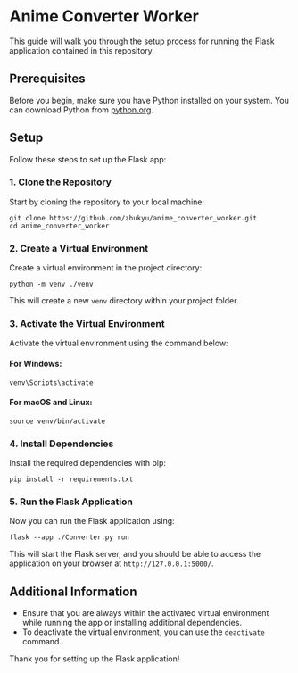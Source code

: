 
# Anime Converter Worker

This guide will walk you through the setup process for running the Flask application contained in this repository.

## Prerequisites

Before you begin, make sure you have Python installed on your system. You can download Python from [python.org](https://www.python.org/downloads/).

## Setup

Follow these steps to set up the Flask app:

### 1. Clone the Repository

Start by cloning the repository to your local machine:

```
git clone https://github.com/zhukyu/anime_converter_worker.git
cd anime_converter_worker
```

### 2. Create a Virtual Environment

Create a virtual environment in the project directory:

```
python -m venv ./venv
```

This will create a new `venv` directory within your project folder.

### 3. Activate the Virtual Environment

Activate the virtual environment using the command below:

#### For Windows:

```
venv\Scripts\activate
```

#### For macOS and Linux:

```
source venv/bin/activate
```

### 4. Install Dependencies

Install the required dependencies with pip:

```
pip install -r requirements.txt
```

### 5. Run the Flask Application

Now you can run the Flask application using:

```
flask --app ./Converter.py run
```

This will start the Flask server, and you should be able to access the application on your browser at `http://127.0.0.1:5000/`.

## Additional Information

- Ensure that you are always within the activated virtual environment while running the app or installing additional dependencies.
- To deactivate the virtual environment, you can use the `deactivate` command.

Thank you for setting up the Flask application!
